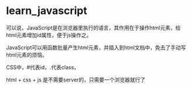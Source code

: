 # learn_javascript

可以说，JavaScript是在浏览器里执行的语言，其作用在于操作html元素，给html元素增加id属性，便于js操作之。

JavaScript可以用函数批量产生html元素，并插入到html文档中，免去了手动写html元素的烦恼。

CSS中，#代表id，.代表class，

html + css + js 是不需要server的，只需要一个浏览器就行了
